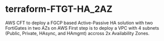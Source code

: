 # terraform-FTGT-HA_2AZ
AWS CFT to deploy a FGCP based Active-Passive HA solution with two FortiGates in two AZs on AWS
First step is to deploy a VPC with 4 subnets (Public, Private, HAsync, and HAmgmt) accross 2x Availability Zones.
